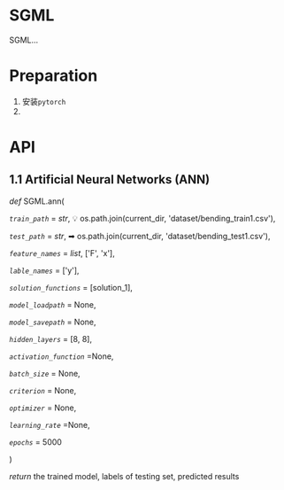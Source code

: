 # SGML

SGML...

# Preparation

1. 安装`pytorch`
2.


# API
## 1.1 Artificial Neural Networks (ANN)

*def*   SGML.ann(

*`train_path`* = *str*, 💡 os.path.join(current_dir, 'dataset/bending_train1.csv'),

*`test_path`* = *str*, ➡ os.path.join(current_dir, 'dataset/bending_test1.csv'),

*`feature_names`* = *list*, ['F', 'x'],

*`lable_names`* = ['y'],

*`solution_functions`* = [solution_1],

*`model_loadpath`* = None,

*`model_savepath`* = None,

*`hidden_layers`* = [8, 8],

*`activation_function`*  =None,

*`batch_size`* = None,

*`criterion`* = None,

*`optimizer`* = None,

*`learning_rate`*  =None,

*`epochs`* = 5000

)

*return* the trained model, labels of testing set, predicted results





